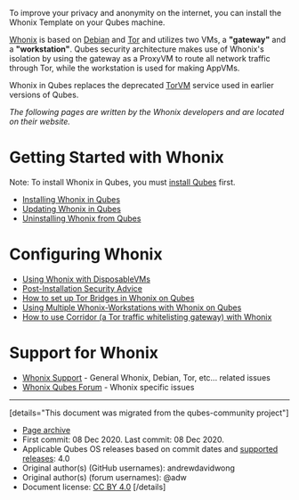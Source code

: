 To improve your privacy and anonymity on the internet, you can install the Whonix Template on your Qubes machine.

[Whonix](https://www.whonix.org) is based on [Debian](https://www.debian.org) and [Tor](https://www.torproject.org) and utilizes two VMs, a **"gateway"** and a **"workstation"**. Qubes security architecture makes use of Whonix's isolation by using the gateway as a ProxyVM to route all network traffic through Tor, while the workstation is used for making AppVMs.

Whonix in Qubes replaces the deprecated [TorVM](https://www.qubes-os.org/doc/torvm) service used in earlier versions of Qubes.

*The following pages are written by the Whonix developers and are located on their website.*

# Getting Started with Whonix

Note: To install Whonix in Qubes, you must [install Qubes](https://www.qubes-os.org/doc/installation-guide/) first.

- [Installing Whonix in Qubes](https://www.whonix.org/wiki/Qubes/Install)
- [Updating Whonix in Qubes](https://www.whonix.org/wiki/Qubes/Update)
- [Uninstalling Whonix from Qubes](https://www.whonix.org/wiki/Qubes/Uninstall)

# Configuring Whonix

- [Using Whonix with DisposableVMs](https://www.whonix.org/wiki/Qubes/Disposable_VM)
- [Post-Installation Security Advice](https://www.whonix.org/wiki/Post_Install_Advice)
- [How to set up Tor Bridges in Whonix on Qubes](https://www.whonix.org/wiki/Bridges)
- [Using Multiple Whonix-Workstations with Whonix on Qubes](https://www.whonix.org/wiki/Multiple_Whonix-Workstations#Qubes-Whonix)
- [How to use Corridor (a Tor traffic whitelisting gateway) with Whonix](https://www.whonix.org/wiki/Corridor)

# Support for Whonix

- [Whonix Support](https://www.whonix.org/wiki/Support) - General Whonix, Debian, Tor, etc... related issues
- [Whonix Qubes Forum](https://forums.whonix.org/c/qubes) - Whonix specific issues

------------------------------------------------------------------------

[details="This document was migrated from the qubes-community project"]
- [Page archive](https://github.com/Qubes-Community/Contents/blob/master/docs/privacy/whonix.md)
- First commit: 08 Dec 2020. Last commit: 08 Dec 2020.
- Applicable Qubes OS releases based on commit dates and [supported releases](https://www.qubes-os.org/doc/supported-releases/): 4.0
- Original author(s) (GitHub usernames): andrewdavidwong
- Original author(s) (forum usernames): @adw
- Document license: [CC BY 4.0](https://creativecommons.org/licenses/by/4.0/)
[/details]

<div data-theme-toc="true"> </div>